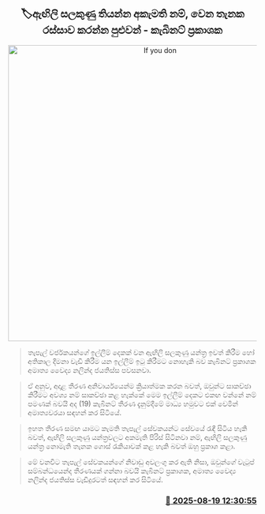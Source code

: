 <p align='center'><b><h2 align='center' title='If you don't want to be fingerprinted, you can work elsewhere - Cabinet Spokesperson'>🏷ඇඟිලි සලකුණු තියන්න අකැමති නම්, වෙන තැනක රස්සාව කරන්න පුළුවන් - කැබිනට් ප්‍රකාශක</h2></b></p>
<p align='center'><img src='https://helakuru.sgp1.cdn.digitaloceanspaces.com/esana/images/lib/nalinda-jayathissa-medical-preess.jpg' width='600' alt='If you don't want to be fingerprinted, you can work elsewhere - Cabinet Spokesperson'></p>

> තැපැල් වර්ජකයන්ගේ ඉල්ලීම් දෙකක් වන ඇඟිලි සලකුණු යන්ත්‍ර ඉවත් කිරීම හෝ අතිකාල දීමනා වැඩි කිරීම යන ඉල්ලීම් ඉටු කිරීමට නොහැකි බව කැබිනට් ප්‍රකාශක අමාත්‍ය වෛද්‍ය නලින්ද ජයතිස්ස පවසනවා.

> ඒ අනුව, අදාළ තීරණ අනිවාර්යයෙන්ම ක්‍රියාත්මක කරන බවත්, ඔවුන්ට සාකච්ඡා කිරීමට අවශ්‍ය නම් සාකච්ඡා කළ හැක්කේ මෙම ඉල්ලීම් දෙකට එකඟ වන්නේ නම් පමණක් බවයි අද (19) කැබිනට් තීරණ දැනුම්දීමේ මාධ්‍ය හමුවට එක් වෙමින් අමාත්‍යවරයා සඳහන් කර සිටියේ.

> ඉහත තීරණ සමඟ යාමට කැමති තැපැල් සේවකයන්ට සේවයේ රැඳී සිටිය හැකි බවත්, ඇඟිලි සලකුණු යන්ත්‍රවලට අකමැති පිරිස් සිටිනවා නම්, ඇඟිලි සලකුණු යන්ත්‍ර නොමැති තැනක ගොස් රැකියාවක් කළ හැකි බවත් ඔහු ප්‍රකාශ කළා.

> මේ වනවිට තැපැල් සේවකයන්ගේ නිවාඩු අවලංගු කර ඇති නිසා, ඔවුන්ගේ වැටුප් සම්බන්ධයෙන්ද තීරණයක් ගන්නා බවයි කැබිනට් ප්‍රකාශක, අමාත්‍ය වෛද්‍ය නලින්ද ජයතිස්ස වැඩිදුරටත් සඳහන් කර සිටියේ.



<h3 align='right'><a href='https://www.helakuru.lk/esana/p/112824/'>📅 2025-08-19 12:30:55</a></h3>
